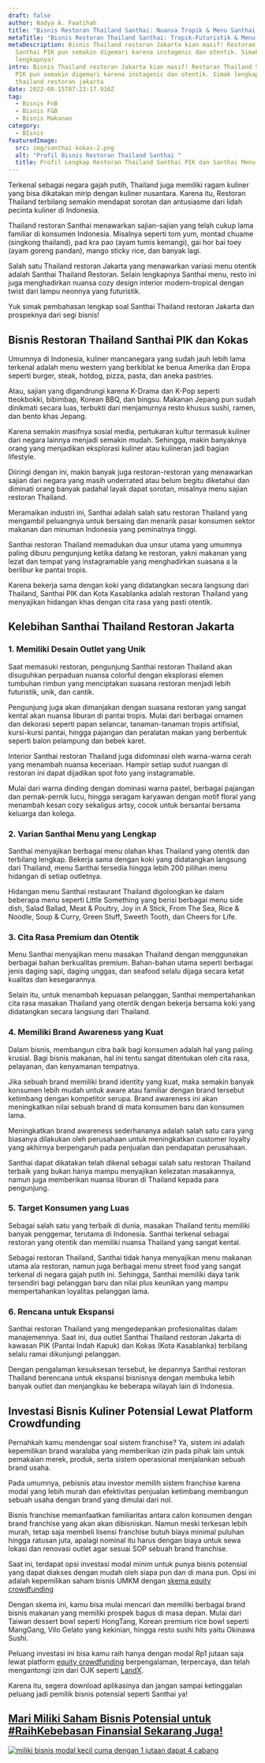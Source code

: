 ```yaml
---
draft: false
author: Nadya A. Faatihah
title: "Bisnis Restoran Thailand Santhai: Nuansa Tropik & Menu Santhai Otentik"
metaTitle: "Bisnis Restoran Thailand Santhai: Tropik-Futuristik & Menu Otentik! "
metaDescription: Bisnis Thailand restoran Jakarta kian masif! Restoran Thailand
  Santhai PIK pun semakin digemari karena instagenic dan otentik. Simak
  lengkapnya!
intro: Bisnis Thailand restoran Jakarta kian masif! Restoran Thailand Santhai
  PIK pun semakin digemari karena instagenic dan otentik. Simak lengkapnya!
  thailand restoran jakarta
date: 2022-08-15T07:23:17.916Z
tag:
  - Bisnis FnB
  - Bisnis F&B
  - Bisnis Makanan
category:
  - BIsnis
featuredImage:
  src: img/santhai-kokas-2.png
  alt: "Profil Bisnis Restoran Thailand Santhai "
  title: Profil Lengkap Restoran Thailand Santhai PIK dan Santhai Menu
---
```

<!--StartFragment-->

Terkenal sebagai negara gajah putih, Thailand juga memiliki ragam kuliner yang bisa dikatakan mirip dengan kuliner nusantara. Karena itu, Restoran Thailand terbilang semakin mendapat sorotan dan antusiasme dari lidah pecinta kuliner di Indonesia.

Thailand restoran Santhai menawarkan sajian-sajian yang telah cukup lama familiar di konsumen Indonesia. Misalnya seperti tom yum, montad chuame (singkong thailand), pad kra pao (ayam tumis kemangi), gai hor bai toey (ayam goreng pandan), mango sticky rice, dan banyak lagi.

Salah satu Thailand restoran Jakarta yang menawarkan variasi menu otentik adalah Santhai Thailand Restoran. Selain lengkapnya Santhai menu, resto ini juga menghadirkan nuansa cozy design interior modern-tropical dengan twist dari lampu neonnya yang futuristik.

Yuk simak pembahasan lengkap soal Santhai Thailand restoran Jakarta dan prospeknya dari segi bisnis!

## Bisnis Restoran Thailand Santhai PIK dan Kokas 

Umumnya di Indonesia, kuliner mancanegara yang sudah jauh lebih lama terkenal adalah menu western yang berkiblat ke benua Amerika dan Eropa seperti burger, steak, hotdog, pizza, pasta, dan aneka pastries. 

Atau, sajian yang digandrungi karena K-Drama dan K-Pop seperti tteokbokki, bibimbap, Korean BBQ, dan bingsu. Makanan Jepang pun sudah dinikmati secara luas, terbukti dari menjamurnya resto khusus sushi, ramen, dan bento khas Jepang. 

Karena semakin masifnya sosial media, pertukaran kultur termasuk kuliner dari negara lainnya menjadi semakin mudah. Sehingga, makin banyaknya orang yang menjadikan eksplorasi kuliner atau kulineran jadi bagian lifestyle.

Diiringi dengan ini, makin banyak juga restoran-restoran yang menawarkan sajian dari negara yang masih underrated atau belum begitu diketahui dan diminati orang banyak padahal layak dapat sorotan, misalnya menu sajian restoran Thailand.

Meramaikan industri ini, Santhai adalah salah satu restoran Thailand yang mengambil peluangnya untuk bersaing dan menarik pasar konsumen sektor makanan dan minuman Indonesia yang peminatnya tinggi. 

Santhai restoran Thailand memadukan dua unsur utama yang umumnya paling diburu pengunjung ketika datang ke restoran, yakni makanan yang lezat dan tempat yang instagramable yang menghadirkan suasana a la berlibur ke pantai tropis. 

Karena bekerja sama dengan koki yang didatangkan secara langsung dari Thailand, Santhai PIK dan Kota Kasablanka adalah restoran Thailand yang menyajikan hidangan khas dengan cita rasa yang pasti otentik. 

## Kelebihan Santhai Thailand Restoran Jakarta

### 1. Memiliki Desain Outlet yang Unik

Saat memasuki restoran, pengunjung Santhai restoran Thailand akan disuguhkan perpaduan nuansa colorful dengan eksplorasi elemen tumbuhan rimbun yang menciptakan suasana restoran menjadi lebih futuristik, unik, dan cantik. 

Pengunjung juga akan dimanjakan dengan suasana restoran yang sangat kental akan nuansa liburan di pantai tropis. Mulai dari berbagai ornamen dan dekorasi seperti papan selancar, tanaman-tanaman tropis artifisial, kursi-kursi pantai, hingga pajangan dan peralatan makan yang berbentuk seperti balon pelampung dan bebek karet. 

Interior Santhai restoran Thailand juga didominasi oleh warna-warna cerah yang menambah nuansa keceriaan. Hampir setiap sudut ruangan di restoran ini dapat dijadikan spot foto yang instagramable. 

Mulai dari warna dinding dengan dominasi warna pastel, berbagai pajangan dan pernak-pernik lucu, hingga seragam karyawan dengan motif floral yang menambah kesan cozy sekaligus artsy, cocok untuk bersantai bersama keluarga dan kolega.

### 2. Varian Santhai Menu yang Lengkap

Santhai menyajikan berbagai menu olahan khas Thailand yang otentik dan terbilang lengkap. Bekerja sama dengan koki yang didatangkan langsung dari Thailand, menu Santhai tersedia hingga lebih 200 pilihan menu hidangan di setiap outletnya.

Hidangan menu Santhai restaurant Thailand digolongkan ke dalam beberapa menu seperti Little Something yang berisi berbagai menu side dish, Salad Ballad, Meat & Poultry, Joy in A Stick, From The Sea, Rice & Noodle, Soup & Curry, Green Stuff, Sweeth Tooth, dan Cheers for Life.

### 3. Cita Rasa Premium dan Otentik 

Menu Santhai menyajikan menu masakan Thailand dengan menggunakan berbagai bahan berkualitas premium. Bahan-bahan utama seperti berbagai jenis daging sapi, daging unggas, dan seafood selalu dijaga secara ketat kualitas dan kesegarannya. 

Selain itu, untuk menambah kepuasan pelanggan, Santhai mempertahankan cita rasa masakan Thailand yang otentik dengan bekerja bersama koki yang didatangkan secara langsung dari Thailand. 

### 4. Memiliki Brand Awareness yang Kuat

Dalam bisnis, membangun citra baik bagi konsumen adalah hal yang paling krusial. Bagi bisnis makanan, hal ini tentu sangat ditentukan oleh cita rasa, pelayanan, dan kenyamanan tempatnya. 

Jika sebuah brand memiliki brand identity yang kuat, maka semakin banyak konsumen lebih mudah untuk aware atau familiar dengan brand tersebut ketimbang dengan kompetitor serupa. Brand awareness ini akan meningkatkan nilai sebuah brand di mata konsumen baru dan konsumen lama.

Meningkatkan brand awareness sederhananya adalah salah satu cara yang biasanya dilakukan oleh perusahaan untuk meningkatkan customer loyalty yang akhirnya berpengaruh pada penjualan dan pendapatan perusahaan.

Santhai dapat dikatakan telah dikenal sebagai salah satu restoran Thailand terbaik yang bukan hanya mampu menyajikan kelezatan masakannya, namun juga memberikan nuansa liburan di Thailand kepada para pengunjung. 

### 5. Target Konsumen yang Luas

Sebagai salah satu yang terbaik di dunia, masakan Thailand tentu memiliki banyak penggemar, terutama di Indonesia. Santhai terkenal sebagai restoran yang otentik dan memiliki nuansa Thailand yang sangat kental. 

Sebagai restoran Thailand, Santhai tidak hanya menyajikan menu makanan utama ala restoran, namun juga berbagai menu street food yang sangat terkenal di negara gajah putih ini. Sehingga, Santhai memiliki daya tarik tersendiri bagi pelanggan baru dan nilai plus keunikan yang mampu mempertahankan loyalitas pelanggan lama.

### 6. Rencana untuk Ekspansi

Santhai restoran Thailand yang mengedepankan profesionalitas dalam manajemennya. Saat ini, dua outlet Santhai Thailand restoran Jakarta di kawasan PIK (Pantai Indah Kapuk) dan Kokas (Kota Kasablanka) terbilang selalu ramai dikunjungi pelanggan. 

Dengan pengalaman kesuksesan tersebut, ke depannya Santhai restoran Thailand berencana untuk ekspansi bisnisnya dengan membuka lebih banyak outlet dan menjangkau ke beberapa wilayah lain di Indonesia.

## Investasi Bisnis Kuliner Potensial Lewat Platform Crowdfunding 

Pernahkah kamu mendengar soal sistem franchise? Ya, sistem ini adalah kepemilikan brand waralaba yang memberikan izin pada pihak lain untuk pemakaian merek, produk, serta sistem operasional menjalankan sebuah brand usaha.

Pada umumnya, pebisnis atau investor memilih sistem franchise karena modal yang lebih murah dan efektivitas penjualan ketimbang membangun sebuah usaha dengan brand yang dimulai dari nol. 

Bisnis franchise memanfaatkan familiaritas antara calon konsumen dengan brand franchise yang akan akan dibisniskan. Namun meski terkesan lebih murah, tetap saja membeli lisensi franchise butuh biaya minimal puluhan hingga ratusan juta, apalagi nominal itu harus dengan biaya untuk sewa lokasi dan renovasi outlet agar sesuai SOP sebuah brand franchise.

Saat ini, terdapat opsi investasi modal minim untuk punya bisnis potensial yang dapat diakses dengan mudah oleh siapa pun dan di mana pun. Opsi ini adalah kepemilikan saham bisnis UMKM dengan [skema equity crowdfunding](https://landx.id/)

Dengan skema ini, kamu bisa mulai mencari dan memiliki berbagai brand bisnis makanan yang memiliki prospek bagus di masa depan. Mulai dari Taiwan dessert bowl seperti HongTang, Korean premium rice bowl seperti MangGang, Vilo Gelato yang kekinian, hingga resto sushi hits yaitu Okinawa Sushi. 

Peluang investasi ini bisa kamu raih hanya dengan modal Rp1 jutaan saja lewat platform [equity crowdfunding](https://landx.id/) berpengalaman, terpercaya, dan telah mengantongi izin dari OJK seperti [LandX](https://landx.id/). 

Karena itu, segera download aplikasinya dan jangan sampai ketinggalan peluang jadi pemilik bisnis potensial seperti Santhai ya!

## [Mari Miliki Saham Bisnis Potensial untuk #RaihKebebasan Finansial Sekarang Juga!](https://landx.id/?utm_source=Blog&utm_medium=organic+keyword&utm_campaign=blog&utm_id=Blog)

<!--StartFragment-->

[![miliki bisnis modal kecil cuma dengan 1 jutaan dapat 4 cabang ](https://accountgram-production.sfo2.cdn.digitaloceanspaces.com/landx_ghost/2021/11/jadi-owner-bisnis-hanya-1-jutaan-dengan-cuan-yang-sangat-menjanjikan.png)](https://landx.id/?utm_source=Blog&utm_medium=organic+keyword&utm_campaign=blog&utm_id=Blog)

<!--EndFragment-->